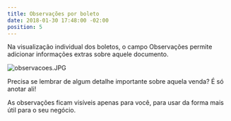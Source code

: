 ```yaml
---
title: Observações por boleto
date: 2018-01-30 17:48:00 -02:00
position: 5
---
```


Na visualização individual dos boletos, o campo Observações permite adicionar informações extras sobre aquele documento.

![observacoes.JPG](/api/v2/sites/5a6e42d4b89c4264923706aa/source/_uploads/observacoes.JPG?download)

Precisa se lembrar de algum detalhe importante sobre aquela venda? É só anotar ali!

As observações ficam visíveis apenas para você, para usar da forma mais útil para o seu negócio.